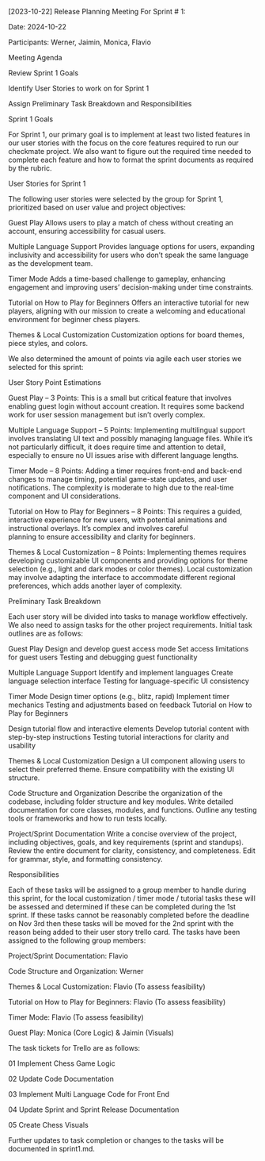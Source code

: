 [2023-10-22] Release Planning Meeting For Sprint # 1:

Date: 2024-10-22

Participants: Werner, Jaimin, Monica, Flavio

Meeting Agenda

Review Sprint 1 Goals

Identify User Stories to work on for Sprint 1

Assign Preliminary Task Breakdown and Responsibilities

Sprint 1 Goals

For Sprint 1, our primary goal is to implement at least two listed features in our user stories with the focus on the core features required to run our checkmate project. We also want to figure out the 
required time needed to complete each feature and how to format the sprint documents as required by the rubric. 


User Stories for Sprint 1

The following user stories were selected by the group for Sprint 1, prioritized based on user value and project objectives:

Guest Play
  Allows users to play a match of chess without creating an account, ensuring accessibility for casual users.

Multiple Language Support
  Provides language options for users, expanding inclusivity and accessibility for users who don’t speak the same language as the development team.

Timer Mode
  Adds a time-based challenge to gameplay, enhancing engagement and improving users’ decision-making under time constraints.

Tutorial on How to Play for Beginners
  Offers an interactive tutorial for new players, aligning with our mission to create a welcoming and educational environment for beginner chess players.

Themes & Local Customization
  Customization options for board themes, piece styles, and colors.

We also determined the amount of points via agile each user stories we selected for this sprint: 

User Story Point Estimations

  Guest Play – 3 Points: This is a small but critical feature that involves enabling guest login without account creation. It requires some backend work for user session management but isn’t overly complex.

  Multiple Language Support – 5 Points: Implementing multilingual support involves translating UI text and possibly managing language files. While it’s not particularly difficult, it does require time and 
  attention to detail, especially to ensure no UI issues arise with different language lengths.

  Timer Mode – 8 Points: Adding a timer requires front-end and back-end changes to manage timing, potential game-state updates, and user notifications. The complexity is moderate to high due to the real-time   component and UI considerations.

  Tutorial on How to Play for Beginners – 8 Points: This requires a guided, interactive experience for new users, with potential animations and instructional overlays. It’s complex and involves careful   
  planning to ensure accessibility and clarity for beginners.

  Themes & Local Customization – 8 Points: Implementing themes requires developing customizable UI components and providing options for theme selection (e.g., light and dark modes or color themes). Local 
  customization may involve adapting the interface to accommodate different regional preferences, which adds another layer of complexity.

Preliminary Task Breakdown

Each user story will be divided into tasks to manage workflow effectively. We also need to assign tasks for the other project requirements. Initial task outlines are as follows:

  Guest Play
    Design and develop guest access mode
    Set access limitations for guest users
    Testing and debugging guest functionality

  Multiple Language Support
    Identify and implement languages
    Create language selection interface
    Testing for language-specific UI consistency

  Timer Mode
    Design timer options (e.g., blitz, rapid)
    Implement timer mechanics
    Testing and adjustments based on feedback
    Tutorial on How to Play for Beginners

  Design tutorial flow and interactive elements
    Develop tutorial content with step-by-step instructions
    Testing tutorial interactions for clarity and usability
    
  Themes & Local Customization 
    Design a UI component allowing users to select their preferred theme.
    Ensure compatibility with the existing UI structure.

  Code Structure and Organization
    Describe the organization of the codebase, including folder structure and key modules.
    Write detailed documentation for core classes, modules, and functions.
    Outline any testing tools or frameworks and how to run tests locally.

  Project/Sprint Documentation
    Write a concise overview of the project, including objectives, goals, and key requirements (sprint and standups). 
    Review the entire document for clarity, consistency, and completeness.
    Edit for grammar, style, and formatting consistency.


Responsibilities 

Each of these tasks will be assigned to a group member to handle during this sprint, for the local customization / timer mode / tutorial tasks these will be assessed and determined if these can be completed during the 1st sprint. If these tasks cannot be reasonably completed before the deadline on Nov 3rd then these tasks will be moved for the 2nd sprint with the reason being added to their user story trello card. The tasks have been assigned to the following group members:

Project/Sprint Documentation: Flavio

Code Structure and Organization: Werner

Themes & Local Customization: Flavio (To assess feasibility) 

Tutorial on How to Play for Beginners: Flavio (To assess feasibility) 

Timer Mode: Flavio (To assess feasibility) 

Guest Play: Monica (Core Logic) & Jaimin (Visuals)

The task tickets for Trello are as follows: 

  01 Implement Chess Game Logic 
  
  02 Update Code Documentation
  
  03 Implement Multi Language Code for Front End
  
  04 Update Sprint and Sprint Release Documentation
 
  05 Create Chess Visuals

Further updates to task completion or changes to the tasks will be documented in sprint1.md. 
